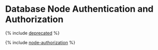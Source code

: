 # Database Node Authentication and Authorization

{% include [deprecated](_includes/deprecated.md) %}

{% include [node-authorization](../_includes/node-authorization.md) %}